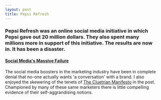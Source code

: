 ```yaml
---
layout: post
title: Pepsi Refresh
---
```


### Pepsi Refresh was an online social media initiative in which Pepsi gave out 20 million dollars. They also spent many millions more in support of this initiative. The results are now in. It has been a disaster.

#### [Social Media's Massive Failure](http://adcontrarian.blogspot.co.uk/2011/03/social-medias-massive-failure.html)

The social media boosters in the marketing industry have been in complete denial that no-one actually wants 'a conversation' with a brand. I also enjoyed the skewering of the tenets of [The Cluetrian Manifesto](http://cluetrain.com/book/index.html) in the post. Championed by many of these same marketers there is little compelling evidence of their self-aggrandising notions.